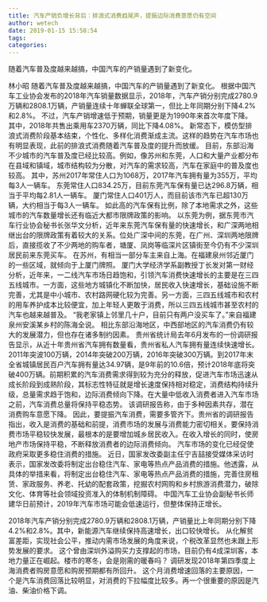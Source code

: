 ```yaml
---
title: 汽车产销负增长背后：排浪式消费趋尾声，提振边际消费意愿仍有空间
author: wetech
date: 2019-01-15 15:58:54
tags: 
categories: 
---
```

随着汽车普及度越来越搞，中国汽车的产销量遇到了新变化。
<!-- more -->
林小昭
随着汽车普及度越来越搞，中国汽车的产销量遇到了新变化。
根据中国汽车工业协会发布的2018年汽车销量数据显示，2018年，汽车产销分别完成2780.9万辆和2808.1万辆，产销量连续十年蝉联全球第一，但比上年同期分别下降4.2%和2.8%。
不过，汽车产销增速低于预期，销量更是为1990年来首次年度下降。其中，2018年共售出乘用车2370万辆，同比下降4.08%。
新常态下，模仿型排浪式消费阶段基本结束，个性化、多样化消费渐成主流。这样的趋势在汽车市场也有明显表现，此前的排浪式消费随着汽车普及度的提升而放缓。
目前，东部沿海不少城市的汽车普及度已经比较高。例如，像苏州和东莞，人口和大量产业都分布在县域和镇域，城市结构较为分散，对汽车的需求较高，汽车在家庭中的普及度也较高。
其中，苏州2017年常住人口为1068万，2017年汽车拥有量为355万，平均每3人一辆车。
东莞常住人口834.25万，目前东莞汽车保有量已达296.8万辆，相当于平均每2.81人一辆车。
厦门常住人口401万人，而目前该市汽车已超130万辆，大约相当于每3人一辆车。
如此高的汽车保有比例，除了本地需求之外，这些城市的汽车数量增长还有临近大都市限牌政策的影响。
以东莞为例，据东莞市汽车行业协会秘书长张华文分析，近年来东莞汽车保有量的快速增长，和广深两地相继出台的限牌政策有着较大的关系。位处广深中间的东莞，在广州、深圳两地限牌后，直接揽收了不少两地的购车者，塘厦、凤岗等临深片区镇街至今仍有不少深圳居民前来东莞买车。
在苏州，有相当一部分车主来自上海。在福建泉州邻近厦门的一些区域，就倾向于上厦门牌照。
厦门大学经济学系副教授丁长发对第一财经分析，近年来，一二线汽车市场日趋饱和，引领汽车消费快速增长的主要是在三四五线城市。一方面，这些地方城镇化不断加快，居民收入快速增长，基础设施不断完善，尤其是中小城市、农村路网硬化较为完善。另一方面，三四五线城市和农村的用车养护成本比较便宜，加上年轻人更敢于消费，所以三四五线城市甚至农村的汽车也越来越普及。
“我老家镇上邻里几十户，目前只有两户没买车了。”来自福建泉州安溪某乡村的陈海全说。
相比东部沿海地区，中西部地区的汽车消费仍有较大的发展潜力，但也存在诸多制约因素。
贵州省统计局去年6月发布的一份调研报告显示，从近十年贵州省汽车拥有数量看，贵州省私人汽车拥有量连续快速增长。2011年突波100万辆，2014年突破200万辆，2016年突破300万辆。到2017年末全省城镇居民百户汽车拥有量达34.97辆，是9年前的10.6倍，预计2018年底将突破400万辆。前期积累的汽车消费需求得到较为充分的释放，促进汽车市场迅速从成长阶段到成熟阶段，其标志性特征就是增长速度保持相对稳定，消费结构持续升级，总量需求趋于饱和，边际消费倾向下降。在大量中低收入消费者进入汽车市场之前，汽车消费总量将保持平稳态势。
该调研报告称，由于多种因素共存，潜在消费购车意愿下降。
因此，要提振汽车消费，需要多管齐下。贵州省的调研报告指出，收入是消费的基础和前提，消费市场的发展与消费能力密切相关。要保持消费市场平稳较快发展，最根本的是要增加城乡居民收入。在收入增长的同时，使房地产市场保持平稳，不断释放消费者的边际消费倾向。
汽车市场的变化已经促使政府采取更多稳住消费的措施。
近日，国家发改委副主任宁吉喆接受媒体采访时表示，国家发改委将制定出台稳住汽车、家电等热点产品消费的措施。他透露，从具体的举措来看，将制定出台稳住汽车、家电等热点产品消费的措施，完善住房租赁、家政服务、养老、托幼的配套政策，挖掘农村网购和乡村旅游消费潜力，破除文化、体育等社会领域投资准入的体制机制障碍。
中国汽车工业协会副秘书长师建华日前预计，2019年汽车市场可能会低速运行，但整体保持正增长。
 
 
2018年汽车产销分别完成2780.9万辆和2808.1万辆，产销量比上年同期分别下降4.2%和2.8%。其中，新能源汽车继续保持高速增长，出口较快增长。
从化解贫富差距，实现社会公平，推动内需市场发展的角度来说，个税改革显然也未跟上形势发展的要求。
这个曾由深圳外溢购买力支撑起的市场，目前仍有4成深圳客，本地力量正在崛起。楼市的寒冬，会是刚需的暖春吗？
调研发现2018年第四季度上海消费者购房意愿和购房预期都有所回升。
这个月消费增速回落的主要原因，一个是汽车消费回落比较明显，对消费的下拉幅度比较多。再一个很重要的原因是汽油、柴油价格下调。
